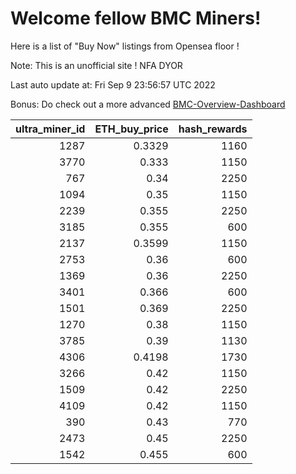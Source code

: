 # Welcome fellow BMC Miners!
Here is a list of "Buy Now" listings from Opensea floor !

Note: This is an unofficial site ! NFA DYOR

Last auto update at: Fri Sep  9 23:56:57 UTC 2022

Bonus: Do check out a more advanced [BMC-Overview-Dashboard](https://dune.com/defifunk/BMC-Overview-Dashboard)


|   ultra_miner_id |   ETH_buy_price |   hash_rewards |
|-----------------:|----------------:|---------------:|
|             1287 |          0.3329 |           1160 |
|             3770 |          0.333  |           1150 |
|              767 |          0.34   |           2250 |
|             1094 |          0.35   |           1150 |
|             2239 |          0.355  |           2250 |
|             3185 |          0.355  |            600 |
|             2137 |          0.3599 |           1150 |
|             2753 |          0.36   |            600 |
|             1369 |          0.36   |           2250 |
|             3401 |          0.366  |            600 |
|             1501 |          0.369  |           2250 |
|             1270 |          0.38   |           1150 |
|             3785 |          0.39   |           1130 |
|             4306 |          0.4198 |           1730 |
|             3266 |          0.42   |           1150 |
|             1509 |          0.42   |           2250 |
|             4109 |          0.42   |           1150 |
|              390 |          0.43   |            770 |
|             2473 |          0.45   |           2250 |
|             1542 |          0.455  |            600 |